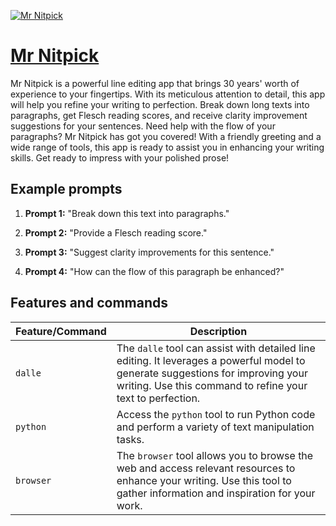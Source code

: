 [![Mr Nitpick](https://files.oaiusercontent.com/file-G0LdxaBJKLx4j1GO8o9p4Sdb?se=2123-10-18T05%3A12%3A52Z&sp=r&sv=2021-08-06&sr=b&rscc=max-age%3D31536000%2C%20immutable&rscd=attachment%3B%20filename%3D2f80ee7e-8ee6-44dd-a199-c5e7b067068a.png&sig=SWC%2Bw2OAb%2BfpqwUnH83bYQWZFXVsKWtnK1ONSv4cvjk%3D)](https://chat.openai.com/g/g-YaTKKqM0e-mr-nitpick)

# [Mr Nitpick](https://chat.openai.com/g/g-YaTKKqM0e-mr-nitpick)

Mr Nitpick is a powerful line editing app that brings 30 years' worth of experience to your fingertips. With its meticulous attention to detail, this app will help you refine your writing to perfection. Break down long texts into paragraphs, get Flesch reading scores, and receive clarity improvement suggestions for your sentences. Need help with the flow of your paragraphs? Mr Nitpick has got you covered! With a friendly greeting and a wide range of tools, this app is ready to assist you in enhancing your writing skills. Get ready to impress with your polished prose!

## Example prompts

1. **Prompt 1:** "Break down this text into paragraphs."

2. **Prompt 2:** "Provide a Flesch reading score."

3. **Prompt 3:** "Suggest clarity improvements for this sentence."

4. **Prompt 4:** "How can the flow of this paragraph be enhanced?"

## Features and commands

| Feature/Command | Description |
| --- | --- |
| `dalle` | The `dalle` tool can assist with detailed line editing. It leverages a powerful model to generate suggestions for improving your writing. Use this command to refine your text to perfection. |
| `python` | Access the `python` tool to run Python code and perform a variety of text manipulation tasks. |
| `browser` | The `browser` tool allows you to browse the web and access relevant resources to enhance your writing. Use this tool to gather information and inspiration for your work. |